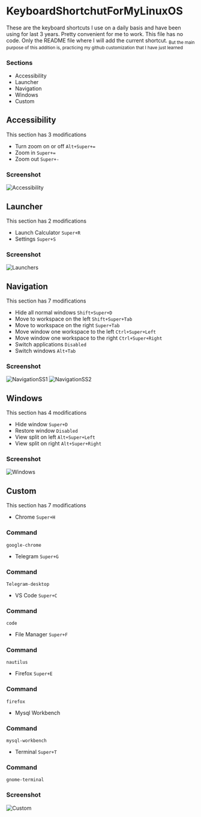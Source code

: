# KeyboardShortchutForMyLinuxOS
These are the keyboard shortcuts I use on a daily basis and have been using for last 3 years. Pretty convenient for me to work. This file has no code. Only the README file where I will add the current shortcut.
<sub>But the main purpose of this addition is, practicing my github customization that I have just learned</sub>

### Sections
- Accessibility
- Launcher
- Navigation
- Windows
- Custom

## Accessibility
This section has 3 modifications
- Turn zoom on or off `Alt+Super+=`
- Zoom in `Super+=`
- Zoom out `Super+-`
### Screenshot
![Accessibility](https://github.com/Sabbbir/KeyboardShortchutForMyLinuxOS/blob/master/SS/Accessibility.png)


## Launcher
This section has 2 modifications
- Launch Calculator `Super+R`
- Settings `Super+S`
### Screenshot
![Launchers](https://github.com/Sabbbir/KeyboardShortchutForMyLinuxOS/blob/master/SS/Launchers.png)

## Navigation
This section has 7 modifications
- Hide all normal windows `Shift+Super+D`
- Move to workspace on the left `Shift+Super+Tab`
- Move to workspace on the right `Super+Tab`
- Move window one workspace to the left `Ctrl+Super+Left`
- Move window one workspace to the right `Ctrl+Super+Right`
- Switch applications `Disabled`
- Switch windows `Alt+Tab`
### Screenshot
![NavigationSS1](https://github.com/Sabbbir/KeyboardShortchutForMyLinuxOS/blob/master/SS/Navigation1.png)
![NavigationSS2](https://github.com/Sabbbir/KeyboardShortchutForMyLinuxOS/blob/master/SS/Navigation2.png)


## Windows
This section has 4 modifications
- Hide window `Super+D`
- Restore window `Disabled`
- View split on left `Alt+Super+Left`
- View split on right `Alt+Super+Right`
### Screenshot
![Windows](https://github.com/Sabbbir/KeyboardShortchutForMyLinuxOS/blob/master/SS/Windows.png)

## Custom
This section has 7 modifications
- Chrome `Super+H`
### Command
	google-chrome
- Telegram `Super+G`
### Command
	Telegram-desktop
- VS Code `Super+C`
### Command
	code
- File Manager `Super+F`
### Command
	nautilus
- Firefox `Super+E`
### Command
	firefox
- Mysql Workbench
### Command
	mysql-workbench
- Terminal `Super+T`
### Command
	gnome-terminal 
### Screenshot
![Custom](https://github.com/Sabbbir/KeyboardShortchutForMyLinuxOS/blob/master/SS/Custom.png)

